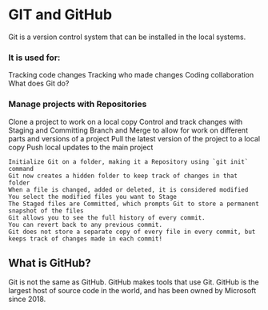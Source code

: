 # GIT and GitHub

Git is a version control system that can be installed in the local systems.

### It is used for:

Tracking code changes
Tracking who made changes
Coding collaboration
What does Git do?

### Manage projects with Repositories

Clone a project to work on a local copy
Control and track changes with Staging and Committing
Branch and Merge to allow for work on different parts and versions of a project
Pull the latest version of the project to a local copy
Push local updates to the main project

```
Initialize Git on a folder, making it a Repository using `git init` command
Git now creates a hidden folder to keep track of changes in that folder
When a file is changed, added or deleted, it is considered modified
You select the modified files you want to Stage
The Staged files are Committed, which prompts Git to store a permanent snapshot of the files
Git allows you to see the full history of every commit.
You can revert back to any previous commit.
Git does not store a separate copy of every file in every commit, but keeps track of changes made in each commit!
```

## What is GitHub?
Git is not the same as GitHub.
GitHub makes tools that use Git.
GitHub is the largest host of source code in the world, and has been owned by Microsoft since 2018.
